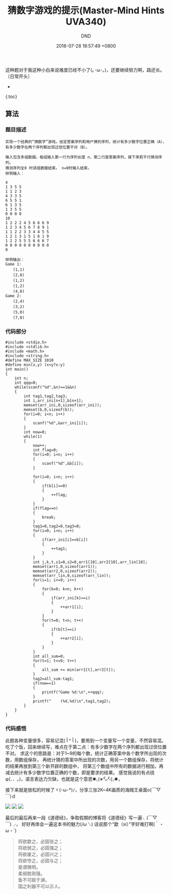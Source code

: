 ﻿---
layout: post
title:  "猜数字游戏的提示(Master-Mind Hints UVA340)"
date:   2018-07-28 18:57:49 +0800
categories: C-program-language
tags: C-program-language
img: http://or4d8nhvk.bkt.clouddn.com/18-7-28/46642653.jpg
author: DND
---

这种题对于我这种小白来说难度已经不小了(｡･ω･｡)，还要继续努力啊，路还长。（日常开头）

* 
{:toc}

## 算法

### 题目描述
```
实现一个经典的“猜数字”游戏。给定答案序列和用户猜的序列，统计有多少数字位置正确（A），
有多少数字在两个序列都出现过但位置不对（B）。

输入包含多组数据。每组输入第一行为序列长度 n，第二行是答案序列，接下来若干行猜测序列。
猜测序列全0 时该组数据结束。 n=0时输入结束。
样例输入：

4
1 3 5 5
1 1 2 3
4 3 3 5
6 5 5 1
6 1 3 5
1 3 5 5
0 0 0 0
10
1 2 2 2 4 5 6 6 6 9
1 2 3 4 5 6 7 8 9 1
1 1 2 2 3 3 4 4 5 5
1 2 1 3 1 5 1 6 1 9
1 2 2 5 5 5 6 6 6 7
0 0 0 0 0 0 0 0 0 0
0

样例输出：
Game 1:
　　(1,1)
　　(2,0)
　　(1,2)
　　(1,2)
　　(4,0)
Game 2:
　　(2,4)
　　(3,2)
　　(5,0)
　　(7,0)
```

### 代码部分

```
#include <stdio.h>
#include <stdlib.h>
#include <math.h>
#include <string.h>
#define MAX_SIZE 1010
#define min(x,y) (x<y?x:y)
int main()
{
    int n;
    int qqq=0;
    while(scanf("%d",&n)==1&&n)
    {
        int tag1,tag2,tag3;
        int i,arr_ini[n+1],b[n+1];
        memset(arr_ini,0,sizeof(arr_ini));
        memset(b,0,sizeof(b));
        for(i=0; i<n; i++)
        {
            scanf("%d",&arr_ini[i]);
        }
        int now=0;
        while(1)
        {
            now++;
            int flag=0;
            for(i=0; i<n; i++)
            {
                scanf("%d",&b[i]);
            }

            for(i=0; i<n; i++)
            {
                if(b[i]==0)
                {
                    ++flag;
                }
            }
            if(flag==n)
            {
                break;
            }
            tag1=0,tag2=0,tag3=0;
            for(i=0; i<n; i++)
            {
                if(arr_ini[i]==b[i])
                {
                    ++tag1;
                }
            }
            int j,k,t,s1=0,s2=0,arr1[10],arr2[10],arr_lin[10];
            memset(arr1,0,sizeof(arr1));
            memset(arr2,0,sizeof(arr2));
            memset(arr_lin,0,sizeof(arr_lin));
            for(i=1; i<=9; i++)
            {
                for(k=0; k<n; k++)
                {
                    if(arr_ini[k]==i)
                    {
                        ++arr1[i];
                    }
                }
                for(t=0; t<n; t++)
                {
                    if(b[t]==i)
                    {
                        ++arr2[i];
                    }
                }
            }
            int all_sum=0;
            for(t=1; t<=9; t++)
            {
                all_sum += min(arr1[t],arr2[t]);
            }
            tag2=all_sum-tag1;
            if(now==1)
            {
                printf("Game %d:\n",++qqq);
            }
            printf("    (%d,%d)\n",tag1,tag2);
        }
    }
}

```
### 代码感悟
此题各种变量很多，容易记混( Ĭ ^ Ĭ )，要用到一个变量写一个变量，不然容易混。
吃了个饭，回来继续写，难点在于第二点：有多少数字在两个序列都出现过但位置不对。
求这个的思路是：对于1~9的每个数，统计正确答案中各个数字所出现的次数，用数组保存，
再统计猜的答案中所出现的次数，用另一个数组保存，将统计的结果再放到第三个新开辟的数组中，
将第三个数组中所有的数据进行相加，再减去统计有多少数字位置正确的个数，即是要求的结果。
感觉我说的有点绕φ(．．｡)，语言表达力欠缺，也就是这个意思✺◟(∗❛ัᴗ❛ั∗)◞✺，

接下来就是放松的时候了ヾ(･ω･*)ﾉ，分享三张2K~4K画质的海贼王桌面o(￣▽￣)ｄ 

![](http://or4d8nhvk.bkt.clouddn.com/18-7-28/55225892.jpg)
![](http://or4d8nhvk.bkt.clouddn.com/18-7-28/37857382.jpg)
![](http://or4d8nhvk.bkt.clouddn.com/18-7-28/16820818.jpg)

最后的最后再来一段《道德经》，争取假期的博客将《道德经》写一遍╮(￣▽￣)╭，
好好再体会一遍这本书的魅力(*/ω＼*)
话说那个“歙（xi）”字好难打啊(｀・ω・´)

> 将欲歙之，必固张之；  
将欲弱之，必固强之；   
将欲废之，必固兴之；    
将欲夺之，必固与之；  
是谓微明。  
柔弱胜刚强。  
鱼不可脱于渊，  
国之利器不可以示人。  
